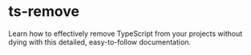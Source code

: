 # ts-remove
Learn how to effectively remove TypeScript from your projects without dying with this detailed, easy-to-follow documentation.
